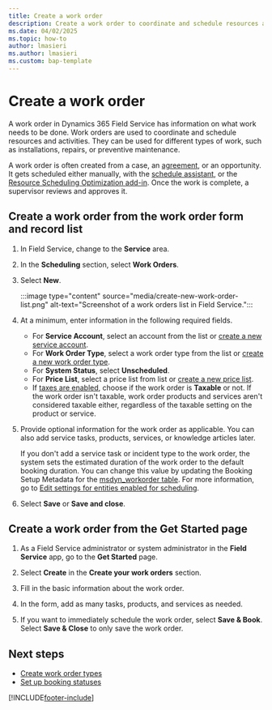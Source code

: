 ```yaml
---
title: Create a work order
description: Create a work order to coordinate and schedule resources and activities for installations, repairs, or preventive maintenance.
ms.date: 04/02/2025
ms.topic: how-to
author: lmasieri
ms.author: lmasieri
ms.custom: bap-template
---
```


# Create a work order

A work order in Dynamics 365 Field Service has information on what work needs to be done. Work orders are used to coordinate and schedule resources and activities. They can be used for different types of work, such as installations, repairs, or preventive maintenance.  
  
A work order is often created from a case, an [agreement](set-up-customer-agreements.md), or an opportunity. It gets scheduled either manually, with the [schedule assistant](schedule-assistant.md), or the [Resource Scheduling Optimization add-in](rso-overview.md). Once the work is complete, a supervisor reviews and approves it.

## Create a work order from the work order form and record list

1. In Field Service, change to the **Service** area.

1. In the **Scheduling** section, select **Work Orders**.

1. Select **New**.

   :::image type="content" source="media/create-new-work-order-list.png" alt-text="Screenshot of a work orders list in Field Service.":::

1. At a minimum, enter information in the following required fields.

    - For **Service Account**, select an account from the list or [create a new service account](accounts.md).
    - For **Work Order Type**, select a work order type from the list or [create a new work order type](create-work-order-types.md).
    - For **System Status**, select **Unscheduled**.
    - For **Price List**, select a price list from list or [create a new price list](create-price-list.md).
    - If [taxes are enabled](set-up-tax-codes.md), choose if the work order is **Taxable** or not. If the work order isn't taxable, work order products and services aren't considered taxable either, regardless of the taxable setting on the product or service.
  
1. Provide optional information for the work order as applicable. You can also add service tasks, products, services, or knowledge articles later.

   If you don't add a service task or incident type to the work order, the system sets the estimated duration of the work order to the default booking duration. You can change this value by updating the Booking Setup Metadata for the [msdyn_workorder table](./developer/reference/entities/msdyn_workorder.md). For more information, go to [Edit settings for entities enabled for scheduling](/dynamics365/field-service/schedule-new-entity#edit-settings-for-enabled-entities).
  
1. Select **Save** or **Save and close**.

## Create a work order from the Get Started page

1. As a Field Service administrator or system administrator in the **Field Service** app, go to the **Get Started** page.

1. Select **Create** in the **Create your work orders** section.

1. Fill in the basic information about the work order.

1. In the form, add as many tasks, products, and services as needed.

1. If you want to immediately schedule the work order, select **Save & Book**. Select **Save & Close** to only save the work order.

## Next steps

- [Create work order types](create-work-order-types.md)
- [Set up booking statuses](set-up-booking-statuses.md)

[!INCLUDE[footer-include](../includes/footer-banner.md)]

